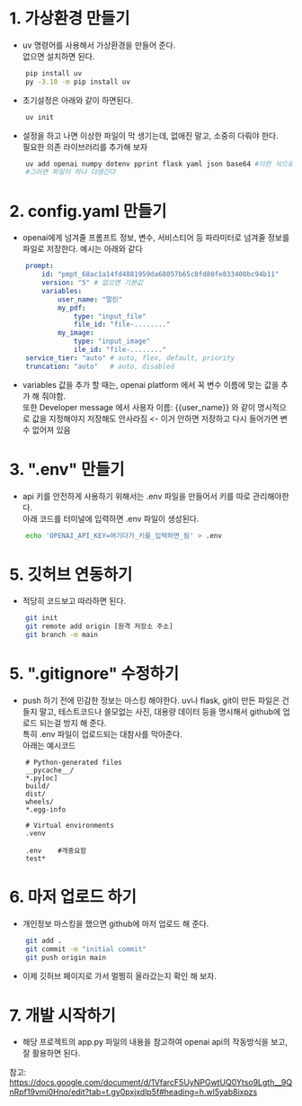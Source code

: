# 1. 가상환경 만들기
- uv 명령어를 사용해서 가상환경을 만들어 준다.  
없으면 설치하면 된다.
```bash
    pip install uv
    py -3.10 -m pip install uv
```
- 초기설정은 아래와 같이 하면된다.
``` bash
    uv init
```
- 설정을 하고 나면 이상한 파일이 막 생기는데, 없애진 말고, 소중히 다뤄야 한다.  
필요한 의존 라이브러리를 추가해 보자
```bash
    uv add openai numpy dotenv pprint flask yaml json base64 #이런 식으로 추가하면 됨
    #그러면 파일이 하나 더생긴다
```

# 2. config.yaml 만들기
- openai에게 넘겨줄 프롬프트 정보, 변수, 서비스티어 등 파라미터로 넘겨줄 정보를 파일로 저장한다. 예시는 아래와 같다

```yaml
    prompt:
        id: "pmpt_68ac1a14fd4881959da68057b65c0fd80fe833400bc94b11"
        version: "5" # 없으면 기본값
        variables:
            user_name: "멀린"
            my_pdf:
                type: "input_file"
                file_id: "file-........"
            my_image:
                type: "input_image"
                ile_id: "file-........"
    service_tier: "auto" # auto, flex, default, priority
    truncation: "auto"   # auto, disabled
```
- variables 값을 추가 할 때는, openai platform 에서 꼭 변수 이름에 맞는 값을 추가 해 줘야함.  
또한 Developer message 에서 사용자 이름: {{user_name}} 와 같이 명시적으로 값을 지정해야지 저장해도 안사라짐 <- 이거 안하면 저장하고 다시 들어가면 변수 없어져 있음  

# 3. ".env" 만들기
- api 키를 안전하게 사용하기 위해서는 .env 파일을 만들어서 키를 따로 관리해야한다.  
아래 코드를 터미널에 입력하면 .env 파일이 생성된다.

```bash
    echo 'OPENAI_API_KEY=여기다가_키를_입력하면_됨' > .env
```

# 5. 깃허브 연동하기
- 적당히 코드보고 따라하면 된다.
```bash
    git init
    git remote add origin [원격 저장소 주소]
    git branch -m main
```

# 5. ".gitignore" 수정하기
- push 하기 전에 민감한 정보는 마스킹 해야한다. uv나 flask, git이 만든 파일은 건들지 말고, 테스트코드나 쓸모없는 사진, 대용량 데이터 등을 명시해서 github에 업로드 되는걸 방지 해 준다.  
특히 .env 파일이 업로드되는 대참사를 막아준다.  
아래는 예시코드
```text
    # Python-generated files
    __pycache__/
    *.py[oc]
    build/
    dist/
    wheels/
    *.egg-info

    # Virtual environments
    .venv

    .env    #개중요함
    test*
```

# 6. 마저 업로드 하기
- 개인정보 마스킹을 했으면 github에 마저 업로드 해 준다.
```bash
    git add .
    git commit -m "initial commit"
    git push origin main
```
- 이제 깃허브 페이지로 가서 멀쩡히 올라갔는지 확인 해 보자.

# 7. 개발 시작하기
- 해당 프로젝트의 app.py 파일의 내용을 참고하여 openai api의 작동방식을 보고, 잘 활용하면 된다.

참고: https://docs.google.com/document/d/1VfarcF5UyNPGwtUQ0Ytso9Lgth__9QnRpf19vmi0Hno/edit?tab=t.gy0pxjxdlp5f#heading=h.wl5yab8ixpzs